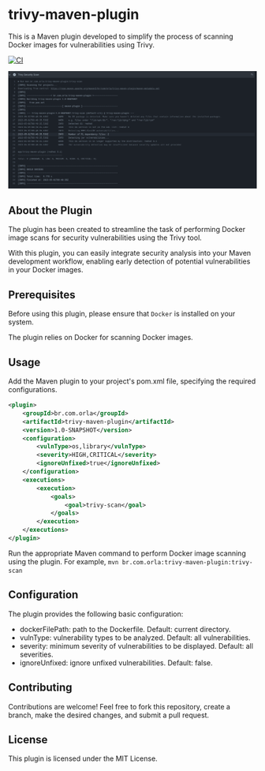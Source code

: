 # trivy-maven-plugin

This is a Maven plugin developed to simplify the process of scanning Docker images for vulnerabilities using Trivy.

[![CI](https://github.com/orladigital/trivy-maven-plugin/actions/workflows/maven.yml/badge.svg?branch=main)](https://github.com/orladigital/trivy-maven-plugin/actions/workflows/maven.yml)

![maven-trivy-plugin](docs/trivy-maven-scan.png)


## About the Plugin
The plugin has been created to streamline the task of performing Docker image scans for security vulnerabilities using the Trivy tool.

With this plugin, you can easily integrate security analysis into your Maven development workflow, enabling early detection of potential vulnerabilities in your Docker images.

## Prerequisites

Before using this plugin, please ensure that `Docker` is installed on your system.

The plugin relies on Docker for scanning Docker images.

## Usage
Add the Maven plugin to your project's pom.xml file, specifying the required configurations.

```xml
<plugin>
    <groupId>br.com.orla</groupId>
    <artifactId>trivy-maven-plugin</artifactId>
    <version>1.0-SNAPSHOT</version>
    <configuration>
        <vulnType>os,library</vulnType>
        <severity>HIGH,CRITICAL</severity>
        <ignoreUnfixed>true</ignoreUnfixed>
    </configuration>
    <executions>
        <execution>
            <goals>
                <goal>trivy-scan</goal>
            </goals>
        </execution>
    </executions>
</plugin>
```
Run the appropriate Maven command to perform Docker image scanning using the plugin. For example, `mvn br.com.orla:trivy-maven-plugin:trivy-scan`

## Configuration
The plugin provides the following basic configuration:

* dockerFilePath: path to the Dockerfile. Default: current directory.
* vulnType: vulnerability types to be analyzed. Default: all vulnerabilities.
* severity: minimum severity of vulnerabilities to be displayed. Default: all severities.
* ignoreUnfixed: ignore unfixed vulnerabilities. Default: false.

## Contributing
Contributions are welcome! Feel free to fork this repository, create a branch, make the desired changes, and submit a pull request.

## License
This plugin is licensed under the MIT License.